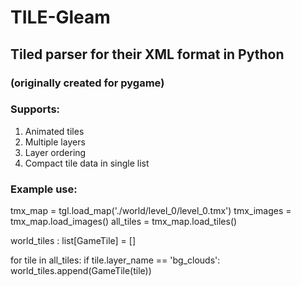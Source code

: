 # TILE-Gleam
## Tiled parser for their XML format in Python
### (originally created for pygame)

### Supports:
1. Animated tiles
2. Multiple layers
3. Layer ordering
4. Compact tile data in single list


### Example use:
tmx_map = tgl.load_map('./world/level_0/level_0.tmx')
tmx_images = tmx_map.load_images()
all_tiles = tmx_map.load_tiles()

world_tiles : list[GameTile] = []

for tile in all_tiles:
  if tile.layer_name == 'bg_clouds':
    world_tiles.append(GameTile(tile))
